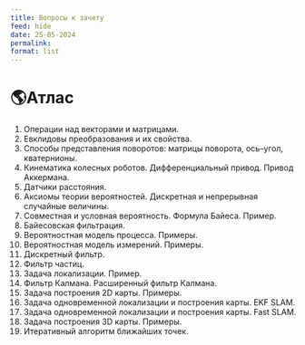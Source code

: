 ```yaml
---
title: Вопросы к зачету
feed: hide
date: 25-05-2024
permalink: 
format: list
---
```

# 🌎Атлас

1. Операции над векторами и матрицами. 
2. Евклидовы преобразования и их свойства. 
3. Способы представления поворотов: матрицы поворота, ось–угол, кватернионы. 
4. Кинематика колесных роботов. Дифференциальный привод. Привод Аккермана. 
5. Датчики расстояния. 
6. Аксиомы теории вероятностей. Дискретная и непрерывная случайные величины. 
7. Совместная и условная вероятность. Формула Байеса. Пример. 
8. Байесовская фильтрация. 
9. Вероятностная модель процесса. Примеры. 
10. Вероятностная модель измерений. Примеры. 
11. Дискретный фильтр. 
12. Фильтр частиц. 
13. Задача локализации. Пример. 
14. Фильтр Калмана. Расширенный фильтр Калмана. 
15. Задача построения 2D карты. Примеры. 
16. Задача одновременной локализации и построения карты. EKF SLAM. 
17. Задача одновременной локализации и построения карты. Fast SLAM. 
18. Задача построения 3D карты. Примеры. 
19. Итеративный алгоритм ближайших точек.